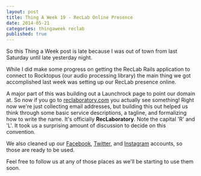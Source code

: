 ```yaml
---
layout: post
title: Thing A Week 19 - RecLab Online Presence
date: 2014-05-21
categories: thingaweek reclab
published: true
---
```


So this Thing a Week post is late because I was out of town from last Saturday until late yesterday night.

While I did make some progress on getting the RecLab Rails application to connect to Rocktopus (our audio processing library) the main thing we got accomplished last week was setting up our RecLab presence online.

A major part of this was building out a Launchrock page to point our domain at. So now if you go to [reclaboratory.com](http://reclaboratory.com) you actually see something! Right now we're just collecting email addresses, but building this out helped us think through some basic service descriptions, a tagline, and formalizing how to write the name. It's officially **RecLaboratory**. Note the capital 'R' and 'L'. It took us a surprising amount of discussion to decide on this convention.

We also cleaned up our [Facebook](https://www.facebook.com/reclaboratory), [Twitter](https://twitter.com/reclaboratory), and [Instagram](http://instagram.com/reclaboratory) accounts, so those are ready to be used.

Feel free to follow us at any of those places as we'll be starting to use them soon.